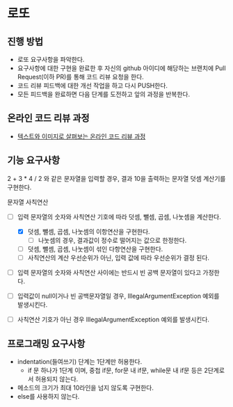 # 로또
## 진행 방법
* 로또 요구사항을 파악한다.
* 요구사항에 대한 구현을 완료한 후 자신의 github 아이디에 해당하는 브랜치에 Pull Request(이하 PR)를 통해 코드 리뷰 요청을 한다.
* 코드 리뷰 피드백에 대한 개선 작업을 하고 다시 PUSH한다.
* 모든 피드백을 완료하면 다음 단계를 도전하고 앞의 과정을 반복한다.

## 온라인 코드 리뷰 과정
* [텍스트와 이미지로 살펴보는 온라인 코드 리뷰 과정](https://github.com/next-step/nextstep-docs/tree/master/codereview)


## 기능 요구사항
2 + 3 * 4 / 2 와 같은 문자열을 입력할 경우, 결과 10을 출력하는 문자열 덧셈 계산기를 구현한다.

문자열 사칙연산
- [ ] 입력 문자열의 숫자와 사칙연산 기호에 따라 덧셈, 뺄셈, 곱셈, 나눗셈을 계산한다.
    - [X] 덧셈, 뺄셈, 곱셈, 나눗셈의 이항연산을 구현한다.
        - [ ] 나눗셈의 경우, 결과값이 정수로 떨어지는 값으로 한정한다.  
    - [ ] 덧셈, 뺄셈, 곱셈, 나눗셈이 섞인 다항연산을 구현한다.
    - [ ] 사칙연산의 계산 우선순위가 아닌, 입력 값에 따라 우선순위가 결정 된다.
- [ ] 입력 문자열의 숫자와 사칙연산 사이에는 반드시 빈 공백 문자열이 있다고 가정한다.
- [ ] 입력값이 null이거나 빈 공백문자열일 경우, IllegalArgumentException 예외를 발생시킨다.
- [ ] 사칙연산 기호가 아닌 경우 IllegalArgumentException 예외를 발생시킨다.


## 프로그래밍 요구사항
- indentation(들여쓰기) 단계는 1단계만 허용한다.
   - if 문 하나가 1단계 이며, 중첩 if문, for문 내 if문, while문 내 if문 등은 2단계로서 허용되지 않는다.
- 메소드의 크기가 최대 10라인을 넘지 않도록 구현한다.
- else를 사용하지 않는다.